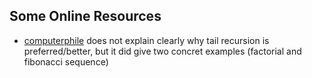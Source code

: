 ## Some Online Resources
- [computerphile](https://www.youtube.com/watch?v=_JtPhF8MshA) does not explain clearly why tail recursion is preferred/better, but it did give two concret examples (factorial and fibonacci sequence)





